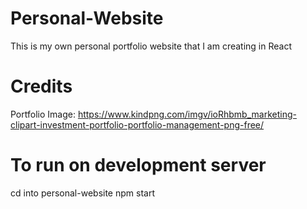 # Personal-Website
This is my own personal portfolio website that I am creating in React

# Credits
Portfolio Image: https://www.kindpng.com/imgv/ioRhbmb_marketing-clipart-investment-portfolio-portfolio-management-png-free/


# To run on development server
cd into personal-website
npm start